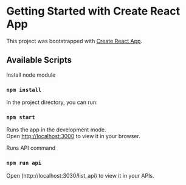 # Getting Started with Create React App

This project was bootstrapped with [Create React App](https://github.com/facebook/create-react-app).

## Available Scripts

Install node module

### `npm install`

In the project directory, you can run:

### `npm start`

Runs the app in the development mode.\
Open [http://localhost:3000](http://localhost:3000) to view it in your browser.

Runs API command 

### `npm run api`

Open (http://localhost:3030/list_api) to view it in your APIs.

